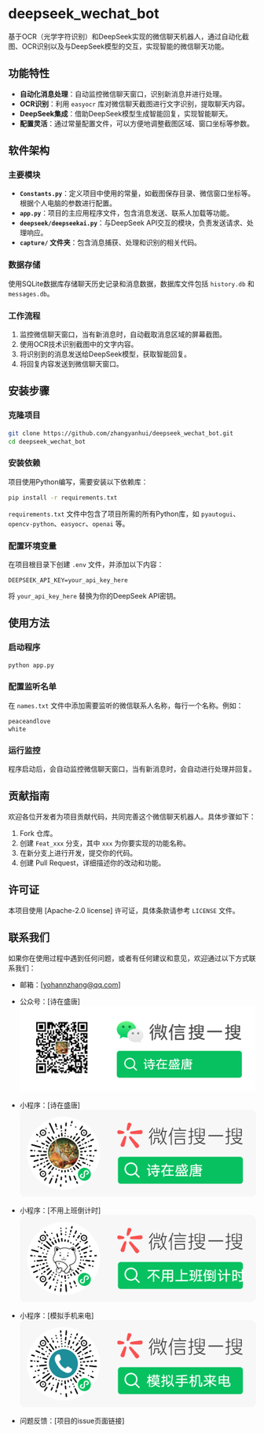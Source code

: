 
# deepseek_wechat_bot

基于OCR（光学字符识别）和DeepSeek实现的微信聊天机器人，通过自动化截图、OCR识别以及与DeepSeek模型的交互，实现智能的微信聊天功能。

## 功能特性

- **自动化消息处理**：自动监控微信聊天窗口，识别新消息并进行处理。
- **OCR识别**：利用 `easyocr` 库对微信聊天截图进行文字识别，提取聊天内容。
- **DeepSeek集成**：借助DeepSeek模型生成智能回复，实现智能聊天。
- **配置灵活**：通过常量配置文件，可以方便地调整截图区域、窗口坐标等参数。

## 软件架构

### 主要模块
- **`Constants.py`**：定义项目中使用的常量，如截图保存目录、微信窗口坐标等。根据个人电脑的参数进行配置。
- **`app.py`**：项目的主应用程序文件，包含消息发送、联系人加载等功能。
- **`deepseek/deepseekai.py`**：与DeepSeek API交互的模块，负责发送请求、处理响应。
- **`capture/` 文件夹**：包含消息捕获、处理和识别的相关代码。

### 数据存储
使用SQLite数据库存储聊天历史记录和消息数据，数据库文件包括 `history.db` 和 `messages.db`。

### 工作流程
1. 监控微信聊天窗口，当有新消息时，自动截取消息区域的屏幕截图。
2. 使用OCR技术识别截图中的文字内容。
3. 将识别到的消息发送给DeepSeek模型，获取智能回复。
4. 将回复内容发送到微信聊天窗口。

## 安装步骤

### 克隆项目
```bash
git clone https://github.com/zhangyanhui/deepseek_wechat_bot.git
cd deepseek_wechat_bot
```

### 安装依赖
项目使用Python编写，需要安装以下依赖库：
```bash
pip install -r requirements.txt
```
`requirements.txt` 文件中包含了项目所需的所有Python库，如 `pyautogui`、`opencv-python`、`easyocr`、`openai` 等。

### 配置环境变量
在项目根目录下创建 `.env` 文件，并添加以下内容：
```plaintext
DEEPSEEK_API_KEY=your_api_key_here
```
将 `your_api_key_here` 替换为你的DeepSeek API密钥。

## 使用方法

### 启动程序
```bash
python app.py
```

### 配置监听名单
在 `names.txt` 文件中添加需要监听的微信联系人名称，每行一个名称。例如：
```plaintext
peaceandlove
white
```

### 运行监控
程序启动后，会自动监控微信聊天窗口，当有新消息时，会自动进行处理并回复。

## 贡献指南

欢迎各位开发者为项目贡献代码，共同完善这个微信聊天机器人。具体步骤如下：

1. Fork 仓库。
2. 创建 `Feat_xxx` 分支，其中 `xxx` 为你要实现的功能名称。
3. 在新分支上进行开发，提交你的代码。
4. 创建 Pull Request，详细描述你的改动和功能。

## 许可证
本项目使用 [Apache-2.0 license] 许可证，具体条款请参考 `LICENSE` 文件。

## 联系我们
如果你在使用过程中遇到任何问题，或者有任何建议和意见，欢迎通过以下方式联系我们：

- 邮箱：[yohannzhang@qq.com]
- 公众号：[诗在盛唐]
![img.png](img.png)
- 小程序：[诗在盛唐]
![img_2.png](img_2.png)
- 小程序：[不用上班倒计时]
![img_3.png](img_3.png)
- 小程序：[模拟手机来电]
![img_5.png](img_5.png)


- 问题反馈：[项目的issue页面链接]
```
